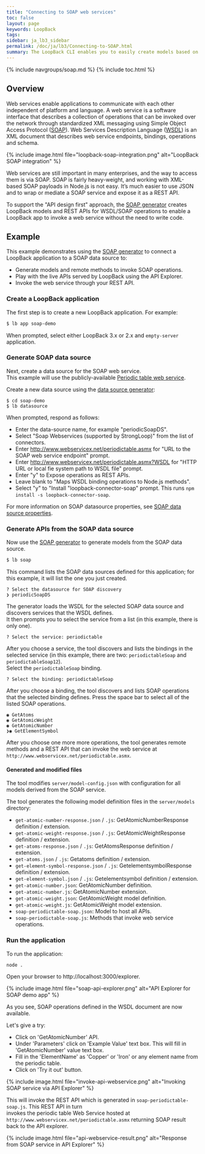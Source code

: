 ```yaml
---
title: "Connecting to SOAP web services"
toc: false
layout: page
keywords: LoopBack
tags:
sidebar: ja_lb3_sidebar
permalink: /doc/ja/lb3/Connecting-to-SOAP.html
summary: The LoopBack CLI enables you to easily create models based on a SOAP web service.
---
```

{% include navgroups/soap.md %}
{% include toc.html %}

## Overview

Web services enable applications to communicate with each other independent
of platform and language. A web service is a software interface that describes a collection
of operations that can be invoked over the network through standardized XML messaging using
Simple Object Access Protocol ([SOAP](https://www.w3.org/TR/soap/)). Web Services Description Language ([WSDL](https://www.w3.org/TR/wsdl20/)) is an
XML document that describes web service endpoints, bindings, operations and schema.

{% include image.html file="loopback-soap-integration.png" alt="LoopBack SOAP integration" %}

Web services are still important in many enterprises, and the way to access them is via SOAP.
SOAP is fairly heavy-weight, and working with XML-based SOAP
payloads in Node.js is not easy.  It’s much easier to use JSON and to wrap or mediate a SOAP
service and expose it as a REST API.

To support the "API design first" approach, the [SOAP generator](SOAP-generator.html) creates LoopBack models and REST APIs for WSDL/SOAP operations to enable a LoopBack app to invoke a web service without the need to write code.

## Example

This example demonstrates using the [SOAP generator](SOAP-generator.html) to
connect a LoopBack application to a SOAP data source to:

- Generate models and remote methods to invoke SOAP operations.
- Play with the live APIs served by LoopBack using the API Explorer.
- Invoke the web service through your REST API.

### Create a LoopBack application

The first step is to create a new LoopBack application. For example:

```sh
$ lb app soap-demo
```

When prompted, select either LoopBack 3.x or 2.x and `empty-server` application.

### Generate SOAP data source

Next, create a data source for the SOAP web service.  
This example will use the publicly-available [Periodic table web service](http://www.webservicex.net/New/Home/ServiceDetail/19).

Create a new data source using the [data source generator](Data-source-gnerator.html):

```
$ cd soap-demo
$ lb datasource
```

When prompted, respond as follows:

- Enter the data-source name, for example "periodicSoapDS".
- Select "Soap Webservices (supported by StrongLoop)" from the list of connectors.
- Enter http://www.webservicex.net/periodictable.asmx for "URL to the SOAP web service endpoint" prompt.
- Enter http://www.webservicex.net/periodictable.asmx?WSDL for "HTTP URL or local fie system path to WSDL file" prompt.
- Enter "y" to Expose operations as REST APIs.
- Leave blank to "Maps WSDL binding operations to Node.js methods".
- Select "y" to "Install "loopback-connector-soap" prompt.  This runs `npm install -s loopback-connector-soap`.

For more information on SOAP datasource properties, see [SOAP data source properties](http://loopback.io/doc/ja/lb3/SOAP-connector.html).

### Generate APIs from the SOAP data source

Now use the [SOAP generator](SOAP-generator.html) to generate models from the SOAP data source.

```sh
$ lb soap
```

This command lists the SOAP data sources defined for this application;
for this example, it will list the one you just created.

```
? Select the datasource for SOAP discovery
❯ periodicSoapDS
```

The generator loads the WSDL for the selected SOAP data source and discovers
services that the WSDL defines.  
It then prompts you to select the service from a list (in this example, there is only one).

```
? Select the service: periodictable
```

After you choose a service, the tool discovers and lists the bindings in the selected service
(in this example, there are two: `periodictableSoap` and `periodictableSoap12`).  
Select the `periodictableSoap` binding.

```
? Select the binding: periodictableSoap
```

After you choose a binding, the tool discovers and lists SOAP operations that the selected binding defines.  Press the space bar to select all of the listed SOAP operations.

```
◉ GetAtoms
◉ GetAtomicWeight
◉ GetAtomicNumber
❯◉ GetElementSymbol
```

After you choose one more more operations, the tool generates remote methods and a REST API that can
invoke the web service at `http://www.webservicex.net/periodictable.asmx`.

#### Generated and modified files

The tool modifies `server/model-config.json` with configuration for all models derived
from the SOAP service.

The tool generates the following model definition files in the `server/models` directory:

- `get-atomic-number-response.json` / `.js`: GetAtomicNumberResponse definition / extension.
- `get-atomic-weight-response.json` / `.js`: GetAtomicWeightResponse definition / extension.
- `get-atoms-response.json` / `.js`: GetAtomsResponse definition / extension.
- `get-atoms.json` / `.js`: Getatoms definition / extension.
- `get-element-symbol-response.json` / `.js`: GetelementsymbolResponse definition / extension.
- `get-element-symbol.json` / `.js`: Getelementsymbol definition / extension.
- `get-atomic-number.json`: GetAtomicNumber definition.
- `get-atomic-number.js`: GetAtomicNumber extension.
- `get-atomic-weight.json`: GetAtomicWeight model definition.
- `get-atomic-weight.js`: GetAtomicWeight model extension.
- `soap-periodictable-soap.json`: Model to host all APIs.
- `soap-periodictable-soap.js`: Methods that invoke web service operations.

### Run the application

To run the application:
```sh
node .
```

Open your browser to http://localhost:3000/explorer.

{% include image.html file="soap-api-explorer.png" alt="API Explorer for SOAP demo app" %}

As you see, SOAP operations defined in the WSDL document are now available.

Let's give a try:

- Click on 'GetAtomicNumber' API.
- Under 'Parameters' click on 'Example Value' text box. This will fill in 'GetAtomicNumber' value text box.
- Fill in the 'ElementName' as 'Copper' or 'Iron' or any element name from the periodic table.
- Click on 'Try it out' button.

{% include image.html file="invoke-api-webservice.png" alt="Invoking SOAP service via API Explorer" %}

This will invoke the REST API which is generated in `soap-periodictable-soap.js`. This REST API in turn  
invokes the periodic table Web Service hosted at `http://www.webservicex.net/periodictable.asmx` returning SOAP result back to the API explorer.

{% include image.html file="api-webservice-result.png" alt="Response from SOAP service in API Explorer" %}
